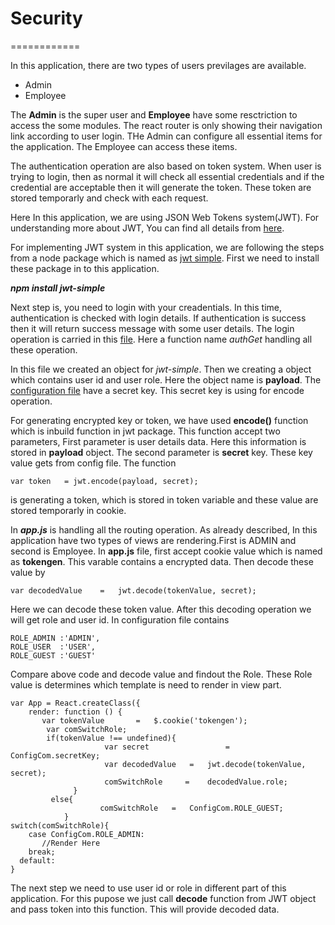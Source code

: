 # Security
============

In this application, there are two types of users previlages are available.

* Admin
* Employee
 
The **Admin** is the super user and **Employee** have some resctriction to access the some modules. The react router is only showing their navigation link according to user login. THe Admin can configure all essential items for the application. The Employee can access these items.

The authentication operation are also based on token system. When user is trying to login, then as normal it will check all essential credentials and if the credential are acceptable then it will generate the token. These token are stored temporarly and check with each request.

Here In this application, we are using JSON Web Tokens system(JWT). For understanding more about JWT, You can find all details from [here](http://jwt.io/).

For implementing JWT system in this application, we are following the steps from a node package which is named as [jwt simple](https://www.npmjs.com/package/jwt-simple). First we need to install these package in to this application. 

**_npm install jwt-simple_**

Next step is, you need to login with your creadentials. In this time, authentication is checked with login details. If authentication is success then it will return success message with some user details. The login operation is carried in this [file](https://github.com/AccelNA/timeLogs/blob/master/Web/js/RESTService/Get.js). Here a function name _authGet_ handling all these operation. 

In this file we created an object for _jwt-simple_. Then we creating a object which contains user id and user role. Here the object name is **payload**. The [configuration file](https://github.com/AccelNA/timeLogs/blob/master/Web/js/config/ConfigComp.js) have a secret key. This secret key is using for encode operation.

For generating encrypted key or token, we have used **encode()** function which is inbuild function in jwt package. This function accept two parameters, First parameter is user details data. Here this information is stored in **payload** object. The second parameter is **secret** key. These key value gets from config file. The function

    var token   = jwt.encode(payload, secret);  
is generating a token, which is stored in token variable and these value are stored temporarly in cookie.

In **_app.js_** is handling all the routing operation. As already described, In this application have two types of views are rendering.First is ADMIN and second is Employee. In **app.js** file, first accept cookie value which is named as **tokengen**. This varable contains a encrypted data. Then decode these value by 

    var decodedValue 	= 	jwt.decode(tokenValue, secret);
 Here we can decode these token value. After this decoding operation we will get role and user id. In configuration file contains 
 
    ROLE_ADMIN :'ADMIN',
    ROLE_USER  :'USER',
    ROLE_GUEST :'GUEST' 
    
Compare above code and decode value and findout the Role. These Role value is determines which template is need to render in view part. 

    var App = React.createClass({
     	render: function () { 
           var tokenValue		= 	$.cookie('tokengen');
          	var comSwitchRole;
          	if(tokenValue !== undefined){
			             var secret 			    = 	ConfigCom.secretKey; 
			             var decodedValue 	= 	jwt.decode(tokenValue, secret);
			             comSwitchRole 	   = 	decodedValue.role;
		          }	
	         else{
			            comSwitchRole 	= 	ConfigCom.ROLE_GUEST;
	            }	
    switch(comSwitchRole){
     	case ConfigCom.ROLE_ADMIN:
           //Render Here
        break;   
      default:     
    }
    
The next step we need to use user id or role in different part of this application. For this pupose we just call **decode** function from JWT object and pass token into this function. This will provide decoded data.     
    
